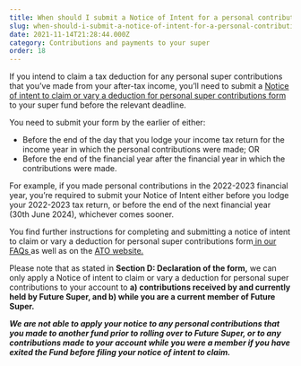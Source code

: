 ```yaml
---
title: When should I submit a Notice of Intent for a personal contribution?
slug: when-should-i-submit-a-notice-of-intent-for-a-personal-contribution
date: 2021-11-14T21:28:44.000Z
category: Contributions and payments to your super
order: 18
---
```

If you intend to claim a tax deduction for any personal super contributions that you’ve made from your after-tax income, you’ll need to submit a [Notice of intent to claim or vary a deduction for personal super contributions form](https://www.ato.gov.au/uploadedFiles/Content/SPR/downloads/n71121-11-2014_js33406_w.pdf) to your super fund before the relevant deadline. 

You need to submit your form by the earlier of either:

* Before the end of the day that you lodge your income tax return for the income year in which the personal contributions were made; OR
* Before the end of the financial year after the financial year in which the contributions were made.

For example, if you made personal contributions in the 2022-2023 financial year, you’re required to submit your Notice of Intent either before you lodge your 2022-2023 tax return, or before the end of the next financial year (30th June 2024), whichever comes sooner.

You find further instructions for completing and submitting a notice of intent to claim or vary a deduction for personal super contributions form[ in our FAQs ](https://www.futuresuper.com.au/faqs/how-do-i-submit-a-notice-of-intent-to-claim-my-personal-contribution-as-a-tax-deduction/)as well as on the [ATO website.](https://www.ato.gov.au/Individuals/Super/In-detail/Growing-your-super/Claiming-deductions-for-personal-super-contributions/?page=2#When_to_give_your_notice_of_intent)

Please note that as stated in **Section D: Declaration of the form,** we can only apply a Notice of intent to claim or vary a deduction for personal super contributions to your account to **a) contributions received by and currently held by Future Super, and b) while you are a current member of Future Super.**

***We are not able to apply your notice to any personal contributions that you made to another fund prior to rolling over to Future Super, or to any contributions made to your account while you were a member if you have exited the Fund before filing your notice of intent to claim.***